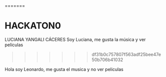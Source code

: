 =======

# HACKATON0

LUCIANA YANGALI CÁCERES
Soy Luciana, me gusta la música y ver películas

> > > > > > > df31b0c757807f563adf25bee47e50b706b41032

Hola soy Leonardo, me gusta el musica y no ver peliculas
